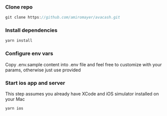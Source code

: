 ### Clone repo

```js
git clone https://github.com/amiromayer/avacash.git
```

### Install dependencies

```js
yarn install
```

### Configure env vars

Copy .env.sample content into .env file and feel free to customize with your params, otherwise just use provided

### Start ios app and server

This step assumes you already have XCode and iOS simulator installed on your Mac

```js
yarn ios
```
